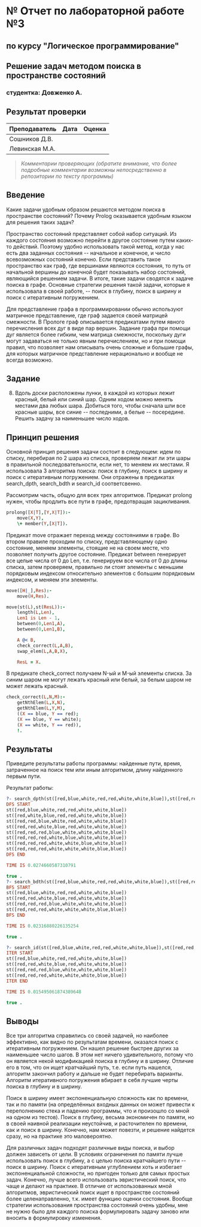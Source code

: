 # № Отчет по лабораторной работе №3
## по курсу "Логическое программирование"

## Решение задач методом поиска в пространстве состояний

### студентка: Довженко А.

## Результат проверки

| Преподаватель     | Дата         |  Оценка       |
|-------------------|--------------|---------------|
| Сошников Д.В. |              |               |
| Левинская М.А.|              |               |

> *Комментарии проверяющих (обратите внимание, что более подробные комментарии возможны непосредственно в репозитории по тексту программы)*


## Введение

Какие задачи удобным образом решаются методом поиска в пространстве состояний? 
Почему Prolog оказывается удобным языком для решения таких задач?

Пространство состояний представляет собой набор ситуаций. Из каждого состояния возможно перейти в другое состояние путем каких-то действий. Поэтому удобно использовать такой метод, когда у нас есть два заданных состояния -- начальное и конечное, и число всевозможных состояний конечно. Если представить такое пространство как граф, где вершинами являются состояния, то путь от начальной вершины до конечной будет показывать набор состояний, являющийся решением задачи. В итоге, такие задачи сводятся к задаче поиска в графе. Основные стратегии решения такой задачи, которые я использовала в своей работе, -- поиск в глубину, поиск в ширину и поиск с итеративным погружением.

Для представление графа в программировании обычно используют матричное представление, где граф задается своей матрицей смежности. В Прологе граф описывается предикатами путем явного перечисления всех дуг в виде пар вершин. Задание графа при помощи дуг является более гибким, чем матрица смежности, поскольку дуги могут задаваться не только явным перечислением, но и при помощи правил, что позволяет нам описывать очень сложные и большие графы, для которых матричное представление нерационально и вообще не всегда возможно.

## Задание

8. Вдоль доски расположены лунки, в каждой из которых лежит красный, белый или синий шар. Одним ходом можно менять местами два любых шара. Добиться того, чтобы сначала шли все красные шары, все синие -- последними, а белые -- посередине. Решить задачу за наименьшее число ходов.

## Принцип решения

Основной принцип решения задачи состоит в следующем: идем по списку, перебирая по 2 шара из списка, проверяем лежат ли эти шары в правильной последовательности, если нет, то меняем их местами. Я использовала 3 алгоритма поиска: поиск в глубину, поиск в ширину и поиск с итеративным погружением. Они отражены в предикатах search_dpth, search_bdth и search_id соответсвенно.

Рассмотрим часть, общую для всех трех алгоритмов. Предикат prolong нужен, чтобы продлить все пути в графе, предотвращая зацикливания. 
```prolog
prolong([X|T],[Y,X|T]):-
    move(X,Y),
    \+ member(Y,[X|T]).
```

Предикат move отражает переход между состояниями в графе. Во втором правиле проходим по списку, представляющему одно состояние, меняем элементы, стоящие не на своем месте, что позволяет получить другое состояние. Предикат between генерирует все целые числа от 0 до Len, т.е. генерируем все числа от 0 до длины списка, затем проверяем, правильно ли стоят элементы с меньшим порядковым индексом относительно элементов с большим порядковым индексом, и меняем эти элементы.
```prolog
move([H|_],Res):-
    move(H,Res).

move(st(L),st(ResL)):-
    length(L,Len),
    Len1 is Len - 1,
    between(0,Len1,A),
    between(0,Len1,B),

    A @< B,
    check_correct(L,A,B),
    swap_elem(L,A,B,X),

    ResL = X.
```

В предикате check_correct получаем N-ый и M-ый элементы списка. За синим шаром не могут лежать красный или белый, за белым шаром не может лежать красный.
```prolog
check_correct(L,N,M):-
    getNthElem(L,X,N),
    getNthElem(L,Y,M),
    ((X == blue, Y == red);
    (X == blue, Y == white);
    (X == white, Y == red)),
    !.
```

## Результаты

Приведите результаты работы программы: найденные пути, время, затраченное на поиск тем или иным алгоритмом, длину найденного первым пути.

Результат работы:
```prolog
?- search_dpth(st([red,blue,white,red,red,white,white,blue]),st([red,red,red,white,white,white,blue,blue])).
DFS START
st([red,blue,white,red,red,white,white,blue])
st([red,white,blue,red,red,white,white,blue])
st([red,red,blue,white,red,white,white,blue])
st([red,red,white,blue,red,white,white,blue])
st([red,red,red,blue,white,white,white,blue])
st([red,red,red,white,blue,white,white,blue])
st([red,red,red,white,white,blue,white,blue])
st([red,red,red,white,white,white,blue,blue])
DFS END

TIME IS 0.0274660587310791

true .
?- search_bdth(st([red,blue,white,red,red,white,white,blue]),st([red,red,red,white,white,white,blue,blue])).
BFS START
st([red,blue,white,red,red,white,white,blue])
st([red,red,white,blue,red,white,white,blue])
st([red,red,red,blue,white,white,white,blue])
st([red,red,red,white,white,white,blue,blue])
BFS END

TIME IS 0.02316880226135254

true .

?- search_id(st([red,blue,white,red,red,white,white,blue]),st([red,red,red,white,white,white,blue,blue])).
ITER START
st([red,blue,white,red,red,white,white,blue])
st([red,red,white,blue,red,white,white,blue])
st([red,red,red,blue,white,white,white,blue])
st([red,red,red,white,white,white,blue,blue])
ITER END

TIME IS 0.015495061874389648

true .
```

## Выводы

Все три алгоритма справились со своей задачей, но наиболее эффективно, как видно по результатам времени, оказался поиск с итеративным погружением. Он нашел решение быстрее других за наименьшее число шагов. В этом нет ничего удивительного, потому что он является некой модификацией поиска в глубину и в ширину. Отличие его в том, что он ищет кратчайший путь, т.е. если путь нашелся, алгоритм закончил работу и дальше не будет перебирать варианты. Алгоритм итеративного погружения вбирает в себя лучшие черты поиска в глубину и в ширину.

Поиск в ширину имеет экспоненциальную сложность как по времени, так и по памяти (на определённых входных данных он может привести к переполнению стека и падению программы, что и произошло со мной на одном из тестов). Поиск в глубину, весьма экономичен по памяти, но в своей наивной реализации неустойчив, и расточителен по времени, как и поиск в ширину. Конечно, нам может повезти, и решение найдется сразу, но на практике это маловероятно.

Для различных задач подходят различные виды поиска, и выбор должен зависеть от цели. В условиях ограничения по памяти лучше использовать поиск в глубину, а с целью поиска кратчайшего пути -- поиск в ширину. Поиск с итеративным углублением хоть и избегает экспоненциальной сложности, но пригоден только для самых простых задач. Конечно, лучше всего использовать эвристический поиск, что чаще и делают на практике. В отличие от использованных мной алгоритмов, эвристический поиск ищет в пространстве состояний более целенаправленно, т.к. имеет функцию оценки состояния. Вообще стратегии использования пространства состояний очень удобны, мне не нужно было для каждого поиска формулировать задачу заново или вносить в формулировку изменения.

